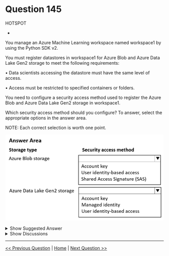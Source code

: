 # Question 145

HOTSPOT

-

You manage an Azure Machine Learning workspace named workspace1 by using the Python SDK v2.

You must register datastores in workspace1 for Azure Blob and Azure Data Lake Gen2 storage to meet the following requirements:

•	Data scientists accessing the datastore must have the same level of access.

•	Access must be restricted to specified containers or folders.

You need to configure a security access method used to register the Azure Blob and Azure Data Lake Gen2 storage in workspace1.

Which security access method should you configure? To answer, select the appropriate options in the answer area.

NOTE: Each correct selection is worth one point.

![Question Image](images/q145_q_image498.png)

<details>
  <summary>Show Suggested Answer</summary>

  <img src="images/q145_ans_0_image499.png" alt="Answer Image"><br>

</details>

<details>
  <summary>Show Discussions</summary>

<blockquote><p><strong>PI_Team</strong> <code>(Wed 26 Jul 2023 16:07)</code> - <em>Upvotes: 7</em></p><p>Both should be User identity-based access

User identity-based access allows you to restrict access to the datastore to specific users or groups. This is the best option for your scenario because it ensures that all data scientists accessing the datastore have the same level of access, and it allows you to restrict access to specified containers or folders.

Account key and SAS tokens are both credential-based access methods. This means that the credentials for accessing the datastore are stored in the Azure Machine Learning workspace. This is not ideal for your scenario because it would allow any user with Reader workspace access to access the datastore.


SaM</p></blockquote>
<blockquote><p><strong>Batman160591</strong> <code>(Tue 20 Jun 2023 23:01)</code> - <em>Upvotes: 5</em></p><p>To meet the requirements of providing the same level of access to data scientists and restricting access to specified containers or folders when registering Azure Data Lake Gen2 storage in an Azure Machine Learning workspace using the Python SDK v2, you should configure the security access method as:

C. User identity-based access

By using user identity-based access, you can leverage Azure Active Directory (Azure AD) to control access to the Azure Data Lake Gen2 storage. This approach allows you to assign appropriate roles and permissions to individual users or groups in Azure AD, providing granular access control at the user level.

With user identity-based access, you can ensure that only authorized users have access to the specified containers or folders within the Azure Data Lake Gen2 storage. This level of security is essential when you want to restrict access to sensitive data or ensure compliance with data governance policies.

On the other hand, the options &quot;Account key&quot; (A) and &quot;Managed identity&quot; (B) do not meet the requirement of providing the same level of access to data scientists or restricting access to specified containers or folders.</p></blockquote>
<blockquote><p><strong>Fefnut</strong> <code>(Wed 20 Nov 2024 11:17)</code> - <em>Upvotes: 1</em></p><p>- Azure Blob storage: SAS since User identity-based access does not give access to the actual data  https://learn.microsoft.com/en-us/azure/storage/blobs/sas-service-create-python?tabs=container. SAS keys can be shared
- Azure Data Lake Gen2: Managed identity since you can create groups to access specific data https://learn.microsoft.com/en-us/azure/storage/blobs/data-lake-storage-access-control#access-control-lists-on-files-and-directories</p></blockquote>
<blockquote><p><strong>deyoz</strong> <code>(Fri 01 Mar 2024 03:25)</code> - <em>Upvotes: 1</em></p><p>I do agree with below answers in discussions</p></blockquote>

</details>

---

[<< Previous Question](question_144.md) | [Home](/index.md) | [Next Question >>](question_146.md)

